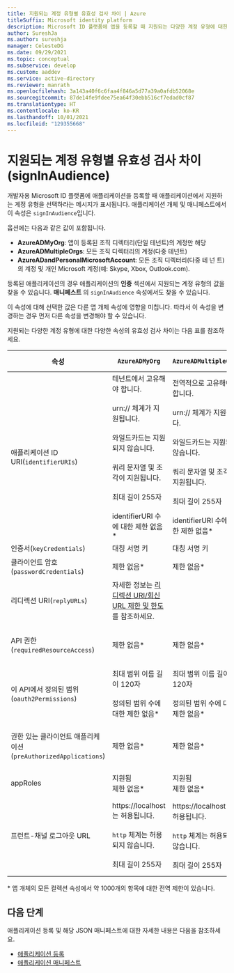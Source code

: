 ```yaml
---
title: 지원되는 계정 유형별 유효성 검사 차이 | Azure
titleSuffix: Microsoft identity platform
description: Microsoft ID 플랫폼에 앱을 등록할 때 지원되는 다양한 계정 유형에 대한 다양한 속성의 유효성 검사 차이에 대해 알아봅니다.
author: SureshJa
ms.author: sureshja
manager: CelesteDG
ms.date: 09/29/2021
ms.topic: conceptual
ms.subservice: develop
ms.custom: aaddev
ms.service: active-directory
ms.reviewer: manrath
ms.openlocfilehash: 3a143a40f6c6faa4f846a5d77a39a0afdb52068e
ms.sourcegitcommit: 87de14fe9fdee75ea64f30ebb516cf7edad0cf87
ms.translationtype: HT
ms.contentlocale: ko-KR
ms.lasthandoff: 10/01/2021
ms.locfileid: "129355668"
---
```

# <a name="validation-differences-by-supported-account-types-signinaudience"></a>지원되는 계정 유형별 유효성 검사 차이(signInAudience)

개발자용 Microsoft ID 플랫폼에 애플리케이션을 등록할 때 애플리케이션에서 지원하는 계정 유형을 선택하라는 메시지가 표시됩니다. 애플리케이션 개체 및 매니페스트에서 이 속성은 `signInAudience`입니다.

옵션에는 다음과 같은 값이 포함됩니다.

- **AzureADMyOrg**: 앱이 등록된 조직 디렉터리(단일 테넌트)의 계정만 해당
- **AzureADMultipleOrgs**: 모든 조직 디렉터리의 계정(다중 테넌트)
- **AzureADandPersonalMicrosoftAccount**: 모든 조직 디렉터리(다중 테 넌 트)의 계정 및 개인 Microsoft 계정(예: Skype, Xbox, Outlook.com).

등록된 애플리케이션의 경우 애플리케이션의 **인증** 섹션에서 지원되는 계정 유형의 값을 찾을 수 있습니다. **매니페스트** 의 `signInAudience` 속성에서도 찾을 수 있습니다.

이 속성에 대해 선택한 값은 다른 앱 개체 속성에 영향을 미칩니다. 따라서 이 속성을 변경하는 경우 먼저 다른 속성을 변경해야 할 수 있습니다.

지원되는 다양한 계정 유형에 대한 다양한 속성의 유효성 검사 차이는 다음 표를 참조하세요.

| 속성                                                     | `AzureADMyOrg`                                                                                                                                                                                                                                      | `AzureADMultipleOrgs`                                                                                                                                                                                                                          | `AzureADandPersonalMicrosoftAccount` 및 `PersonalMicrosoftAccount`                                                                                                                                                |
| ------------------------------------------------------------ | --------------------------------------------------------------------------------------------------------------------------------------------------------------------------------------------------------------------------------------------------- | ---------------------------------------------------------------------------------------------------------------------------------------------------------------------------------------------------------------------------------------------- | ------------------------------------------------------------------------------------------------------------------------------------------------------------------------------------------------------------------ |
| 애플리케이션 ID URI(`identifierURIs`)                        | 테넌트에서 고유해야 합니다. <br><br> urn:// 체계가 지원됩니다. <br><br> 와일드카드는 지원되지 않습니다. <br><br> 쿼리 문자열 및 조각이 지원됩니다. <br><br> 최대 길이 255자 <br><br> identifierURI 수에 대한 제한 없음\* | 전역적으로 고유해야 합니다. <br><br> urn:// 체계가 지원됩니다. <br><br> 와일드카드는 지원되지 않습니다. <br><br> 쿼리 문자열 및 조각이 지원됩니다. <br><br> 최대 길이 255자 <br><br> identifierURI 수에 대한 제한 없음\* | 전역적으로 고유해야 합니다. <br><br> urn:// 체계는 지원되지 않습니다. <br><br> 와일드카드, 조각 및 쿼리 문자열은 지원되지 않습니다. <br><br> 최대 길이 120자 <br><br> 최대 identifierURI 50개 |
| 인증서(`keyCredentials`)                              | 대칭 서명 키                                                                                                                                                                                                                               | 대칭 서명 키                                                                                                                                                                                                                          | 암호화 및 비대칭 서명 키                                                                                                                                                                              |
| 클라이언트 암호(`passwordCredentials`)                       | 제한 없음\*                                                                                                                                                                                                                                          | 제한 없음\*                                                                                                                                                                                                                                     | liveSDK를 사용하는 경우: 클라이언트 암호 최대 2개                                                                                                                                                               |
| 리디렉션 URI(`replyURLs`)                                  | 자세한 정보는 [리디렉션 URI/회신 URL 제한 및 한도](reply-url.md)를 참조하세요.                                                                                                                                                              |                                                                                                                                                                                                                                                |                                                                                                                                                                                                                    |
| API 권한(`requiredResourceAccess`)                   | 제한 없음\*                                                                                                                                                                                                                                          | 제한 없음\*                                                                                                                                                                                                                                     | 애플리케이션당 리소스 최대 50개, 리소스당 권한 최대 30개(예: Microsoft Graph). 애플리케이션당 총 제한 200개(리소스 x 권한)                                              |
| 이 API에서 정의된 범위(`oauth2Permissions`)             | 최대 범위 이름 길이 120자 <br><br> 정의된 범위 수에 대한 제한 없음\*                                                                                                                                                     | 최대 범위 이름 길이 120자 <br><br> 정의된 범위 수에 대한 제한 없음\*                                                                                                                                                | 최대 범위 이름 길이 40자 <br><br> 최대 100개의 범위 정의                                                                                                                                  |
| 권한 있는 클라이언트 애플리케이션(`preAuthorizedApplications`) | 제한 없음\*                                                                                                                                                                                                                                          | 제한 없음\*                                                                                                                                                                                                                                     | 총 최대 500개 <br><br> 클라이언트 앱 최대 100개 정의 <br><br> 클라이언트당 범위 최대 30개 정의                                                                                                  |
| appRoles                                                     | 지원됨 <br> 제한 없음\*                                                                                                                                                                                                                           | 지원됨 <br> 제한 없음\*                                                                                                                                                                                                                      | 지원되지 않음                                                                                                                                                                                                      |
| 프런트-채널 로그아웃 URL                                     | https://localhost 는 허용됩니다. <br><br> `http` 체계는 허용되지 않습니다. <br><br> 최대 길이 255자                                                                                                                                         | https://localhost 는 허용됩니다. <br><br> `http` 체계는 허용되지 않습니다. <br><br> 최대 길이 255자                                                                                                                                    | https://localhost 는 허용되지만, http://localhost 는 실패합니다. <br><br> `http` 체계는 허용되지 않습니다. <br><br> 최대 길이 255자 <br><br> 와일드카드는 지원되지 않습니다.                                            |

\* 앱 개체의 모든 컬렉션 속성에서 약 1000개의 항목에 대한 전역 제한이 있습니다.

## <a name="next-steps"></a>다음 단계

애플리케이션 등록 및 해당 JSON 매니페스트에 대한 자세한 내용은 다음을 참조하세요.

- [애플리케이션 등록](app-objects-and-service-principals.md)
- [애플리케이션 매니페스트](reference-app-manifest.md)
